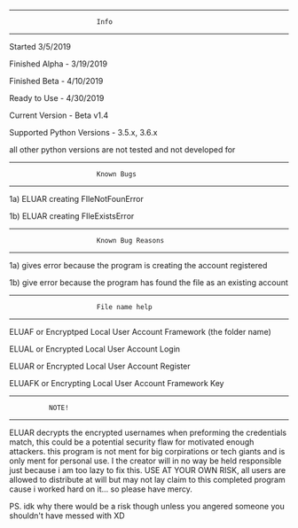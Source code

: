 ---------------------------------------------------------------
                          Info
---------------------------------------------------------------

Started 3/5/2019

Finished Alpha - 3/19/2019

Finished Beta - 4/10/2019

Ready to Use - 4/30/2019

Current Version - Beta v1.4

Supported Python Versions - 3.5.x, 
                            3.6.x

all other python versions are not tested and not developed for

---------------------------------------------------------------
                          Known Bugs
---------------------------------------------------------------

1a) ELUAR creating FIleNotFounError

1b) ELUAR creating FIleExistsError



---------------------------------------------------------------
                          Known Bug Reasons
---------------------------------------------------------------
1a) gives error because the program is creating the account registered

1b) give error because the program has found the file as an existing account




---------------------------------------------------------------
                          File name help
---------------------------------------------------------------
ELUAF or Encryptped Local User Account Framework (the folder name)

ELUAL or Encrypted Local User Account Login

ELUAR or Encrypted Local User Account Register

ELUAFK or Encrypting Local User Account Framework Key





-------------------------------- 
              NOTE!
-------------------------------- 
ELUAR decrypts the encrypted usernames when 
preforming the credentials match, this could
be a potential security flaw for motivated 
enough attackers. this program is not ment
for big corpirations or tech giants and is only
ment for personal use. I the creator will in no
way be held responsible just because i am too 
lazy to fix this. USE AT YOUR OWN RISK, all users
are allowed to distribute at will but may not lay 
claim to this completed program cause i worked hard 
on it... so please have mercy.

PS. idk why there would be a risk though unless you 
angered someone you shouldn't have messed with XD
